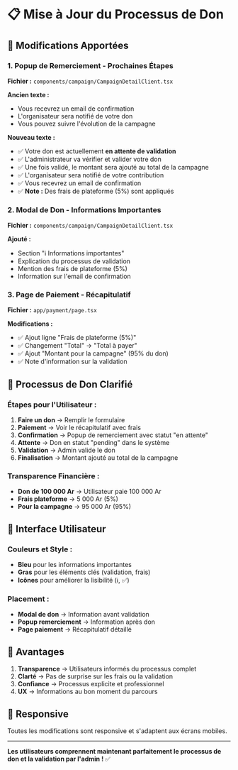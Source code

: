 # 📋 Mise à Jour du Processus de Don

## 🎯 Modifications Apportées

### 1. **Popup de Remerciement - Prochaines Étapes**
**Fichier :** `components/campaign/CampaignDetailClient.tsx`

**Ancien texte :**
- Vous recevrez un email de confirmation
- L'organisateur sera notifié de votre don
- Vous pouvez suivre l'évolution de la campagne

**Nouveau texte :**
- ✅ Votre don est actuellement **en attente de validation**
- ✅ L'administrateur va vérifier et valider votre don
- ✅ Une fois validé, le montant sera ajouté au total de la campagne
- ✅ L'organisateur sera notifié de votre contribution
- ✅ Vous recevrez un email de confirmation
- ✅ **Note :** Des frais de plateforme (5%) sont appliqués

### 2. **Modal de Don - Informations Importantes**
**Fichier :** `components/campaign/CampaignDetailClient.tsx`

**Ajouté :**
- Section "ℹ️ Informations importantes"
- Explication du processus de validation
- Mention des frais de plateforme (5%)
- Information sur l'email de confirmation

### 3. **Page de Paiement - Récapitulatif**
**Fichier :** `app/payment/page.tsx`

**Modifications :**
- ✅ Ajout ligne "Frais de plateforme (5%)"
- ✅ Changement "Total" → "Total à payer"
- ✅ Ajout "Montant pour la campagne" (95% du don)
- ✅ Note d'information sur la validation

## 🔄 Processus de Don Clarifié

### Étapes pour l'Utilisateur :
1. **Faire un don** → Remplir le formulaire
2. **Paiement** → Voir le récapitulatif avec frais
3. **Confirmation** → Popup de remerciement avec statut "en attente"
4. **Attente** → Don en statut "pending" dans le système
5. **Validation** → Admin valide le don
6. **Finalisation** → Montant ajouté au total de la campagne

### Transparence Financière :
- **Don de 100 000 Ar** → Utilisateur paie 100 000 Ar
- **Frais plateforme** → 5 000 Ar (5%)
- **Pour la campagne** → 95 000 Ar (95%)

## 🎨 Interface Utilisateur

### Couleurs et Style :
- **Bleu** pour les informations importantes
- **Gras** pour les éléments clés (validation, frais)
- **Icônes** pour améliorer la lisibilité (ℹ️, ✅)

### Placement :
- **Modal de don** → Information avant validation
- **Popup remerciement** → Information après don
- **Page paiement** → Récapitulatif détaillé

## 🚀 Avantages

1. **Transparence** → Utilisateurs informés du processus complet
2. **Clarté** → Pas de surprise sur les frais ou la validation
3. **Confiance** → Processus explicite et professionnel
4. **UX** → Informations au bon moment du parcours

## 📱 Responsive

Toutes les modifications sont responsive et s'adaptent aux écrans mobiles.

---

**Les utilisateurs comprennent maintenant parfaitement le processus de don et la validation par l'admin !** ✅
